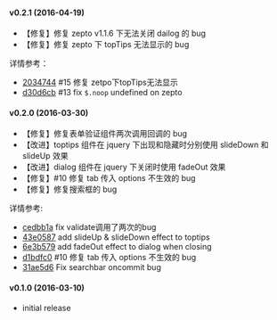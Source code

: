 #### v0.2.1 (2016-04-19)

- 【修复】修复 zepto v1.1.6 下无法关闭 dailog 的 bug
- 【修复】修复 zepto 下 topTips 无法显示的 bug

详情参考：

- [2034744](https://github.com/progrape/weui.js/commit/2034744) #15 修复 zetpo下topTips无法显示
- [d30d6cb](https://github.com/progrape/weui.js/commit/d30d6cb) #13 fix `$.noop` undefined on zepto


#### v0.2.0 (2016-03-30)

- 【修复】修复表单验证组件两次调用回调的 bug
- 【改进】toptips 组件在 jquery 下出现和隐藏时分别使用 slideDown 和 slideUp 效果 
- 【改进】dialog 组件在 jquery 下关闭时使用 fadeOut 效果
- 【修复】#10 修复 tab 传入 options 不生效的 bug
- 【修复】修复搜索框的 bug

详情参考:

- [cedbb1a](https://github.com/progrape/weui.js/commit/cedbb1a) fix validate调用了两次的bug 
- [43e0587](https://github.com/progrape/weui.js/commit/43e0587) add slideUp & slideDown effect to toptips
- [6e3b579](https://github.com/progrape/weui.js/commit/6e3b579) add fadeOut effect to dialog when closing
- [d1bdfc0](https://github.com/progrape/weui.js/commit/d1bdfc0) #10 修复 tab 传入 options 不生效的 bug 
- [31ae5d6](https://github.com/progrape/weui.js/commit/31ae5d6) Fix searchbar oncommit bug

#### v0.1.0 (2016-03-10)

- initial release